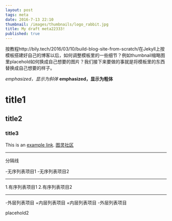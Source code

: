 ```yaml
---
layout: post
tags: meta
date: 2016-7-13 22:10
thumbnail: /images/thumbnails/logo_rabbit.jpg 
title: My draft meta22333!
published: true
---
```


按教程http://bily.tech/2016/03/10/build-blog-site-from-scratch/在Jekyll上按模板搭建好自己的博客以后，如何调整模板里的一些细节？例如thumbnail缩略图里placehold如何换成自己想要的图片？我们接下来要做的事就是将模板里的东西替换成自己想要的样子。

*emphasized，显示为斜体*
**emphasized，显示为粗体**
# title1 
## title2
### title3
This is an [example link](http://example.com/ "With a Title").
[图灵社区](http://www.ituring.com.cn)

---
分隔线

-无序列表项目1
-无序列表项目2


---
1.有序列表项目1
2.有序列表项目2

---
-外层列表项目
	+内层列表项目
	+内层列表项目
-外层列表项目

<!--more-->

placehold2